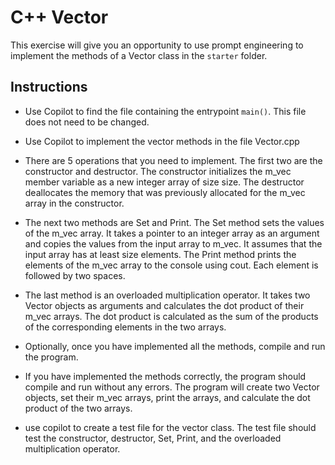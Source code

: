 # C++ Vector

This exercise will give you an opportunity to use prompt engineering to implement the methods of a Vector class in the `starter` folder.

## Instructions

- Use Copilot to find the file containing the entrypoint `main()`. This file does not need to be changed.

- Use Copilot to implement the vector methods in the file Vector.cpp

- There are 5 operations that you need to implement. The first two are the constructor and destructor. The constructor initializes the m_vec member variable as a new integer array of size size. The destructor deallocates the memory that was previously allocated for the m_vec array in the constructor.

- The next two methods are Set and Print. The Set method sets the values of the m_vec array. It takes a pointer to an integer array as an argument and copies the values from the input array to m_vec. It assumes that the input array has at least size elements. The Print method prints the elements of the m_vec array to the console using cout. Each element is followed by two spaces.

- The last method is an overloaded multiplication operator. It takes two Vector objects as arguments and calculates the dot product of their m_vec arrays. The dot product is calculated as the sum of the products of the corresponding elements in the two arrays.

- Optionally, once you have implemented all the methods, compile and run the program.

- If you have implemented the methods correctly, the program should compile and run without any errors. The program will create two Vector objects, set their m_vec arrays, print the arrays, and calculate the dot product of the two arrays.

- use copilot to create a test file for the vector class. The test file should test the constructor, destructor, Set, Print, and the overloaded multiplication operator.


